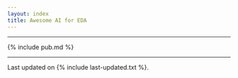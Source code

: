 ```yaml
---
layout: index
title: Awesome AI for EDA
---
```


---

{% include pub.md %}

---

Last updated on {% include last-updated.txt %}.
